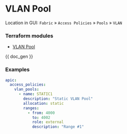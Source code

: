 # VLAN Pool

Location in GUI:
`Fabric` » `Access Policies` » `Pools` » `VLAN`

### Terraform modules

* [VLAN Pool](https://registry.terraform.io/modules/netascode/vlan-pool/aci/latest)

{{ doc_gen }}

### Examples

```yaml
apic:
  access_policies:
    vlan_pools:
      - name: STATIC1
        description: "Static VLAN Pool"
        allocation: static
        ranges:
          - from: 4000
            to: 4002
            role: external
            description: "Range #1"
```
